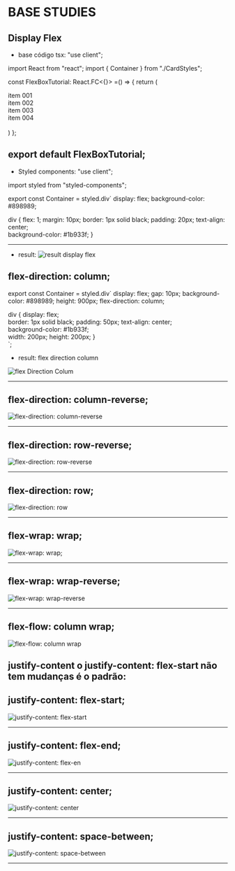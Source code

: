 # BASE STUDIES

## Display Flex

* base código tsx:
"use client";

import React from "react";
import { Container } from "./CardStyles";

const FlexBoxTutorial: React.FC<{}> =() => {
   return (
    <Container>
      <div>item 001</div>
      <div>item 002</div>
      <div>item 003</div>
      <div>item 004</div>
    </Container>    
   )
};

export default FlexBoxTutorial;
----------------------------------
* Styled components:
"use client";

import styled from "styled-components";

export const Container = styled.div`
  display: flex;
  background-color: #898989;

  div {
    flex: 1;
    margin: 10px;
    border: 1px solid black;
    padding: 20px;
    text-align: center;  
    background-color: #1b933f;
  }
  
----------------------------------
* result:
![result display flex](image.png)

$$$$$$$$$$$$$$$$$$$$$$$$$$$$$$$$$$$$$$$$$$$$

## flex-direction: column;
export const Container = styled.div`
  display: flex;
  gap: 10px;
  background-color: #898989;
  height: 900px;
  flex-direction: column;

  div {
    display: flex;  
    border: 1px solid black;
    padding: 50px;
    text-align: center;  
    background-color: #1b933f;   
    width: 200px;
    height: 200px;
  }  
`;

* result: flex direction column

![flex Direction Colum](image-1.png)

----------------------------------
## flex-direction: column-reverse;

![flex-direction: column-reverse](image-2.png)

----------------------------------
## flex-direction: row-reverse;

![flex-direction: row-reverse](image-3.png)

----------------------------------
##  flex-direction: row;
![ flex-direction: row](image-4.png)

----------------------------------
## flex-wrap: wrap;
![flex-wrap: wrap;](image-5.png)

----------------------------------
## flex-wrap: wrap-reverse;
![flex-wrap: wrap-reverse](image-6.png)

----------------------------------
## flex-flow: column wrap;
![flex-flow: column wrap](image-7.png)


$$$$$$$$$$$$$$$$$$$$$$$$$$$$$$$$$$$$$$$$$$$$

## justify-content o justify-content: flex-start não tem mudanças é o padrão:

## justify-content: flex-start;
![justify-content: flex-start](image-8.png)

----------------------------------
## justify-content: flex-end;
![justify-content: flex-en](image-9.png)

----------------------------------
## justify-content: center;
![justify-content: center](image-10.png)

----------------------------------
## justify-content: space-between;
![justify-content: space-between](image-11.png)

----------------------------------